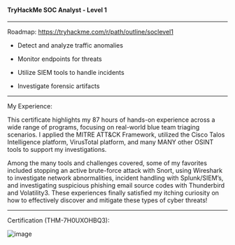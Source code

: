 #### TryHackMe SOC Analyst - Level 1
____________________________________________________________________________________


Roadmap: https://tryhackme.com/r/path/outline/soclevel1

- Detect and analyze traffic anomalies


- Monitor endpoints for threats


- Utilize SIEM tools to handle incidents


- Investigate forensic artifacts
____________________________________________________________________________________

My Experience:

This certificate highlights my 87 hours of hands-on experience across a wide range of programs, focusing on real-world blue team triaging scenarios. I applied the MITRE ATT&CK Framework, utilized the Cisco Talos Intelligence platform, VirusTotal platform, and many MANY other OSINT tools to support my investigations.

Among the many tools and challenges covered, some of my favorites included stopping an active brute-force attack with Snort, using Wireshark to investigate network abnormalities, incident handling with Splunk/SIEM’s, and investigating suspicious phishing email source codes with Thunderbird and Volatility3. 
These experiences finally satisfied my itching curiosity on how to effectively discover and mitigate these types of cyber threats!
____________________________________________________________________________________

Certification (THM-7H0UXOHBQ3): 

![image](https://github.com/user-attachments/assets/e1d60537-c93e-4cdc-a67e-801438f54f63)

